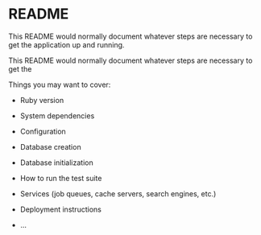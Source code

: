 # README

This README would normally document whatever steps are necessary to get the
application up and running.

This README would normally document whatever steps are necessary to get the

Things you may want to cover:

* Ruby version

* System dependencies

* Configuration

* Database creation

* Database initialization

* How to run the test suite

* Services (job queues, cache servers, search engines, etc.)

* Deployment instructions

* ...
